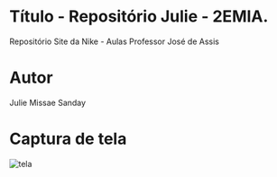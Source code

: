 
# Título - Repositório Julie - 2EMIA.
Repositório Site da Nike - Aulas Professor José de Assis

# Autor
Julie Missae Sanday

# Captura de tela
![tela](https://user-images.githubusercontent.com/85165965/193810190-5fec2a95-0f92-4146-aa55-dd686d491d13.PNG)
